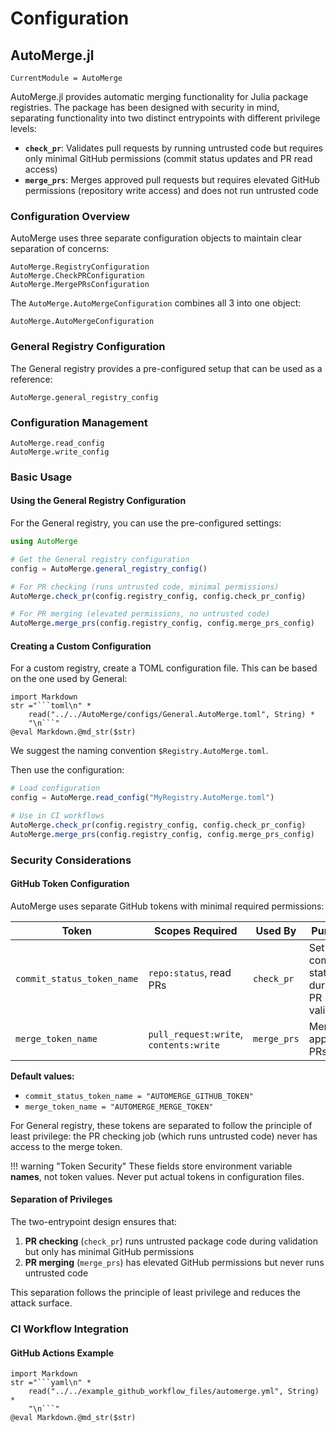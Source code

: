 # Configuration

## AutoMerge.jl

```@meta
CurrentModule = AutoMerge
```

AutoMerge.jl provides automatic merging functionality for Julia package registries. The package has been designed with security in mind, separating functionality into two distinct entrypoints with different privilege levels:

- **`check_pr`**: Validates pull requests by running untrusted code but requires only minimal GitHub permissions (commit status updates and PR read access)
- **`merge_prs`**: Merges approved pull requests but requires elevated GitHub permissions (repository write access) and does not run untrusted code

### Configuration Overview

AutoMerge uses three separate configuration objects to maintain clear separation of concerns:

```@docs
AutoMerge.RegistryConfiguration
AutoMerge.CheckPRConfiguration
AutoMerge.MergePRsConfiguration
```

The `AutoMerge.AutoMergeConfiguration` combines all 3 into one object:

```@docs
AutoMerge.AutoMergeConfiguration
```

### General Registry Configuration

The General registry provides a pre-configured setup that can be used as a reference:

```@docs
AutoMerge.general_registry_config
```

### Configuration Management

```@docs
AutoMerge.read_config
AutoMerge.write_config
```

### Basic Usage

#### Using the General Registry Configuration

For the General registry, you can use the pre-configured settings:

```julia
using AutoMerge

# Get the General registry configuration
config = AutoMerge.general_registry_config()

# For PR checking (runs untrusted code, minimal permissions)
AutoMerge.check_pr(config.registry_config, config.check_pr_config)

# For PR merging (elevated permissions, no untrusted code)
AutoMerge.merge_prs(config.registry_config, config.merge_prs_config)
```

#### Creating a Custom Configuration

For a custom registry, create a TOML configuration file. This can be based on the one used by General:

```@eval
import Markdown
str ="```toml\n" * 
    read("../../AutoMerge/configs/General.AutoMerge.toml", String) *
    "\n```"
@eval Markdown.@md_str($str)
```

We suggest the naming convention `$Registry.AutoMerge.toml`.

Then use the configuration:

```julia
# Load configuration
config = AutoMerge.read_config("MyRegistry.AutoMerge.toml")

# Use in CI workflows
AutoMerge.check_pr(config.registry_config, config.check_pr_config)
AutoMerge.merge_prs(config.registry_config, config.merge_prs_config)
```

### Security Considerations

#### GitHub Token Configuration

AutoMerge uses separate GitHub tokens with minimal required permissions:

| Token | Scopes Required | Used By | Purpose |
|-------|----------------|---------|---------|
| `commit_status_token_name` | `repo:status`, read PRs | `check_pr` | Set commit statuses during PR validation |
| `merge_token_name` | `pull_request:write`, `contents:write` | `merge_prs` | Merge approved PRs |

**Default values:**
- `commit_status_token_name = "AUTOMERGE_GITHUB_TOKEN"`
- `merge_token_name = "AUTOMERGE_MERGE_TOKEN"`

For General registry, these tokens are separated to follow the principle of least privilege: the PR checking job (which runs untrusted code) never has access to the merge token.


!!! warning "Token Security"
    These fields store environment variable **names**, not token values. Never put actual tokens in configuration files.

#### Separation of Privileges

The two-entrypoint design ensures that:

1. **PR checking** (`check_pr`) runs untrusted package code during validation but only has minimal GitHub permissions
2. **PR merging** (`merge_prs`) has elevated GitHub permissions but never runs untrusted code

This separation follows the principle of least privilege and reduces the attack surface.

### CI Workflow Integration

#### GitHub Actions Example

```@eval
import Markdown
str ="```yaml\n" *
    read("../../example_github_workflow_files/automerge.yml", String) *
    "\n```"
@eval Markdown.@md_str($str)
```

